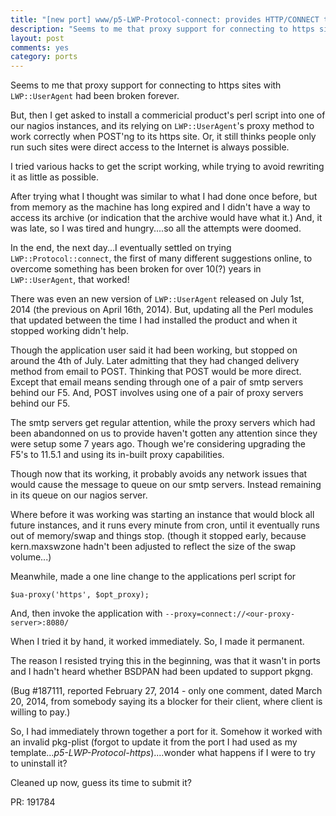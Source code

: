 ```yaml
---
title: "[new port] www/p5-LWP-Protocol-connect: provides HTTP/CONNECT to LWP::UserAgent"
description: "Seems to me that proxy support for connecting to https sites with LWP::UserAgent had been broken forever.  But, then I get asked to install a commericial product's perl script into one of our nagios instances, and its relying on LWP::UserAgent's proxy method to work correctly when POST'ng to its https site.  Or, it still thinks people only run such sites were direct access to the Internet is always possible."
layout: post
comments: yes
category: ports
---
```

Seems to me that proxy support for connecting to https sites with `LWP::UserAgent` had been broken forever.

But, then I get asked to install a commericial product's perl script into one of our nagios instances, and its relying on
`LWP::UserAgent`'s proxy method to work correctly when POST'ng to its https site.  Or, it still thinks people only
run such sites were direct access to the Internet is always possible.

I tried various hacks to get the script working, while trying to avoid rewriting it as little as possible.

After trying what I thought was similar to what I had done once before, but from memory as the machine has long expired and
I didn't have a way to access its archive (or indication that the archive would have what it.)  And, it was late, so I was
tired and hungry....so all the attempts were doomed.

In the end, the next day...I eventually settled on trying `LWP::Protocol::connect`, the first of many different suggestions
online, to overcome something has been broken for over 10(?) years in `LWP::UserAgent`, that worked!

There was even an new version of `LWP::UserAgent` released on July 1st, 2014 (the previous on April 16th, 2014).  But,
updating all the Perl modules that updated between the time I had installed the product and when it stopped working didn't
help.
        
Though the application user said it had been working, but stopped on around the 4th of July.  Later admitting that they had
changed delivery method from email to POST.  Thinking that POST would be more direct.  Except that email means sending
through one of a pair of smtp servers behind our F5.  And, POST involves using one of a pair of proxy servers behind our F5.

The smtp servers get regular attention, while the proxy servers which had been abandonned on us to provide haven't gotten
any attention since they were setup some 7 years ago.  Though we're considering upgrading the F5's to 11.5.1 and using its
in-built proxy capabilities.

Though now that its working, it probably avoids any network issues that would cause the message to queue on our smtp
servers.  Instead remaining in its queue on our nagios server.

Where before it was working was starting an instance that would block all future instances, and it runs every minute from
cron, until it eventually runs out of memory/swap and things stop. (though it stopped early, because kern.maxswzone hadn't
been adjusted to reflect the size of the swap volume...)

Meanwhile, made a one line change to the applications perl script for

    $ua-proxy('https', $opt_proxy);

And, then invoke the application with `--proxy=connect://<our-proxy-server>:8080/`

When I tried it by hand, it worked immediately.  So, I made it permanent.

The reason I resisted trying this in the beginning, was that it wasn't in ports and I hadn't heard whether BSDPAN had been
updated to support pkgng.
        
(Bug #187111, reported February 27, 2014 - only one comment, dated March 20, 2014, from somebody saying its a blocker for
their client, where client is willing to pay.)

So, I had immediately thrown together a port for it.  Somehow it worked with an invalid pkg-plist (forgot to update it from
the port I had used as my template..._p5-LWP-Protocol-https_)....wonder what happens if I were to try to uninstall it?

Cleaned up now, guess its time to submit it?

PR: 191784
